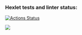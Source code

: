 ### Hexlet tests and linter status:
[![Actions Status](https://github.com/AkasunaKage/frontend-project-lvl1/workflows/hexlet-check/badge.svg)](https://github.com/AkasunaKage/frontend-project-lvl1/actions)

<a href="https://codeclimate.com/github/codeclimate/codeclimate/maintainability"><img src="https://api.codeclimate.com/v1/badges/a99a88d28ad37a79dbf6/maintainability" /></a>